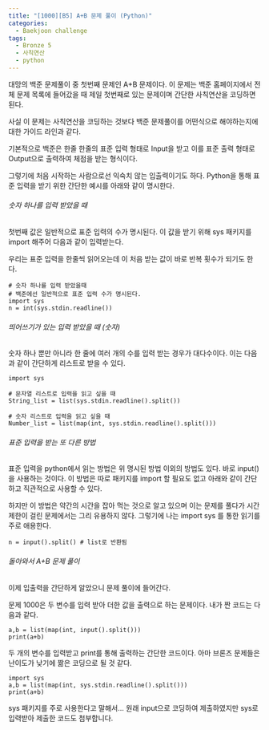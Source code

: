 ```yaml
---
title: "[1000][B5] A+B 문제 풀이 (Python)"
categories:
  - Baekjoon challenge
tags:
  - Bronze 5
  - 사칙연산
  - python
---
```


대망의 백준 문제풀이 중 첫번째 문제인 A+B 문제이다. 
이 문제는 백준 홈페이지에서 전체 문제 목록에 들어갔을 때 제일 첫번째로 있는 문제이며 간단한 사칙연산을 코딩하면 된다.

사실 이 문제는 사칙연산을 코딩하는 것보다 백준 문제풀이를 어떤식으로 해야하는지에 대한 가이드 라인과 같다. 

기본적으로 백준은 한줄 한줄의 표준 입력 형태로 Input을 받고 이를 표준 출력 형태로 Output으로 출력하여 체점을 받는 형식이다. 

그렇기에 처음 시작하는 사람으로선 익숙치 않는 입출력이기도 하다. Python을 통해 표준 입력을 받기 위한 간단한 예시를 아래와 같이 명시한다.



###### 숫자 하나를 입력 받았을 때

첫번째 값은 일반적으로 표준 입력의 수가 명시된다.  이 값을 받기 위해 sys 패키지를 import 해주어 다음과 같이 입력받는다. 

우리는 표준 입력을 한줄씩 읽어오는데 이 처음 받는 값이 바로 반복 횟수가 되기도 한다.

```
# 숫자 하나를 입력 받았을때
# 백준에선 일반적으로 표준 입력 수가 명시된다.
import sys
n = int(sys.stdin.readline())
```

###### 띄어쓰기가 있는 입력 받았을 때 (숫자)

숫자 하나 뿐만 아니라 한 줄에 여러 개의 수를 입력 받는 경우가 대다수이다. 이는 다음과 같이 간단하게 리스트로 받을 수 있다.

```
import sys

# 문자열 리스트로 입력을 읽고 싶을 때
String_list = list(sys.stdin.readline().split())

# 숫자 리스트로 입력을 읽고 싶을 때
Number_list = list(map(int, sys.stdin.readline().split())) 
```

###### 표준 입력을 받는 또 다른 방법

표준 입력을 python에서 읽는 방법은 위 명시된 방법 이외의 방법도 있다.  바로 input()을 사용하는 것이다. 이 방법은 따로 패키지를 import 할 필요도 없고 아래와 같이 간단하고 직관적으로 사용할 수 있다. 

하지만 이 방법은 약간의 시간을 잡아 먹는 것으로 알고 있으며 이는 문제를 풀다가 시간 제한이 걸린 문제에서는 그리 유용하지 않다. 그렇기에 나는 import sys 를 통한 읽기를 주로 애용한다.

```
n = input().split() # list로 반환됨
```

###### 돌아와서 A+B 문제 풀이

이제 입출력을 간단하게 알았으니 문제 풀이에 들어간다. 

문제 1000은 두 변수를 입력 받아 더한 값을 출력으로 하는 문제이다. 내가 짠 코드는 다음과 같다.

```
a,b = list(map(int, input().split()))
print(a+b)
```

두 개의 변수를 입력받고 print를 통해 출력하는 간단한 코드이다. 아마 브론즈 문제들은 난이도가 낮기에 짦은 코딩으로 될 것 같다. 

```
import sys
a,b = list(map(int, sys.stdin.readline().split()))
print(a+b)
```

sys 패키지를 주로 사용한다고 말해서... 원래 input으로 코딩하여 제출하였지만 sys로 입력받아 제출한 코드도 첨부합니다.